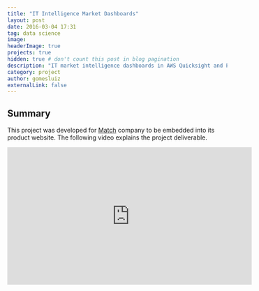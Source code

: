 ```yaml
---
title: "IT Intelligence Market Dashboards"
layout: post
date: 2016-03-04 17:31
tag: data science
image: 
headerImage: true
projects: true
hidden: true # don't count this post in blog pagination
description: "IT market intelligence dashboards in AWS Quicksight and Power BI"
category: project
author: gomesluiz
externalLink: false
---
```


## Summary

This project was developed for [Match<IT>](https://app.matchit.com.br/) company to be embedded into its product website. The following video explains the project deliverable. 

<iframe width="560" height="315" src="https://www.youtube.com/embed/SVJaSNIMaOQ" title="IT Market Intelligence Dashboards" frameborder="0" allow="accelerometer; autoplay; clipboard-write; encrypted-media; gyroscope; picture-in-picture; web-share" allowfullscreen></iframe>
